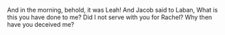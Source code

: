 And in the morning, behold, it was Leah! And Jacob said to Laban, What is this you have done to me? Did I not serve with you for Rachel? Why then have you deceived me?
